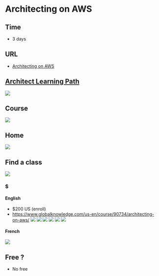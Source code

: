 # Architecting on AWS

## Time
* 3 days

## URL
* [Architecting on AWS](https://www.aws.training/SessionSearch?pageNumber=1&courseId=10002)

## [Architect Learning Path](https://aws.amazon.com/training/path-architecting/)
[<img src="https://i.imgur.com/GNaDDMv.png">](https://i.imgur.com/GNaDDMv.png)


## Course
[<img src="https://i.imgur.com/3jxytND.png">](https://i.imgur.com/3jxytND.png)

## Home
[<img src="https://i.imgur.com/6nmloPM.png">](https://i.imgur.com/6nmloPM.png)

## Find a class
[<img src="https://i.imgur.com/bZaMkOV.png">](https://i.imgur.com/bZaMkOV.png)
### $
#### English
* $200 US (enroll)
* https://www.globalknowledge.com/us-en/course/90734/architecting-on-aws/
[<img src="https://i.imgur.com/uGg3W5V.png">](https://i.imgur.com/uGg3W5V.png)
[<img src="https://i.imgur.com/ss2i63e.png">](https://i.imgur.com/ss2i63e.png)
[<img src="https://i.imgur.com/SsBxkZJ.png">](https://i.imgur.com/SsBxkZJ.png)
[<img src="https://i.imgur.com/rJudoFK.png">](https://i.imgur.com/rJudoFK.png)
[<img src="https://i.imgur.com/8I7qrm5.png">](https://i.imgur.com/8I7qrm5.png)
[<img src="https://i.imgur.com/6lRECE6.png">](https://i.imgur.com/6lRECE6.png)

#### French
[<img src="https://i.imgur.com/Fs4JU2p.png">](https://i.imgur.com/Fs4JU2p.png)

## Free ?
* No free

